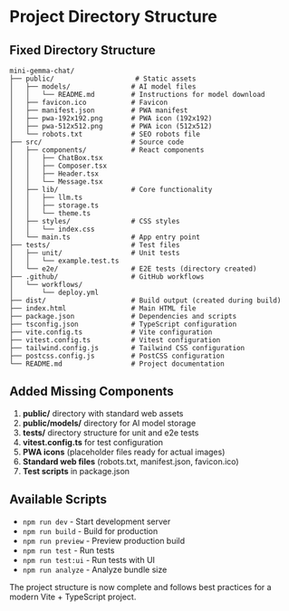 
# Project Directory Structure

## Fixed Directory Structure

```
mini-gemma-chat/
├── public/                    # Static assets
│   ├── models/               # AI model files
│   │   └── README.md         # Instructions for model download
│   ├── favicon.ico           # Favicon
│   ├── manifest.json         # PWA manifest
│   ├── pwa-192x192.png       # PWA icon (192x192)
│   ├── pwa-512x512.png       # PWA icon (512x512)
│   └── robots.txt            # SEO robots file
├── src/                      # Source code
│   ├── components/           # React components
│   │   ├── ChatBox.tsx
│   │   ├── Composer.tsx
│   │   ├── Header.tsx
│   │   └── Message.tsx
│   ├── lib/                  # Core functionality
│   │   ├── llm.ts
│   │   ├── storage.ts
│   │   └── theme.ts
│   ├── styles/               # CSS styles
│   │   └── index.css
│   └── main.ts               # App entry point
├── tests/                    # Test files
│   ├── unit/                 # Unit tests
│   │   └── example.test.ts
│   └── e2e/                  # E2E tests (directory created)
├── .github/                  # GitHub workflows
│   └── workflows/
│       └── deploy.yml
├── dist/                     # Build output (created during build)
├── index.html                # Main HTML file
├── package.json              # Dependencies and scripts
├── tsconfig.json             # TypeScript configuration
├── vite.config.ts            # Vite configuration
├── vitest.config.ts          # Vitest configuration
├── tailwind.config.js        # Tailwind CSS configuration
├── postcss.config.js         # PostCSS configuration
└── README.md                 # Project documentation
```

## Added Missing Components

1. **public/** directory with standard web assets
2. **public/models/** directory for AI model storage
3. **tests/** directory structure for unit and e2e tests
4. **vitest.config.ts** for test configuration
5. **PWA icons** (placeholder files ready for actual images)
6. **Standard web files** (robots.txt, manifest.json, favicon.ico)
7. **Test scripts** in package.json

## Available Scripts

- `npm run dev` - Start development server
- `npm run build` - Build for production
- `npm run preview` - Preview production build
- `npm run test` - Run tests
- `npm run test:ui` - Run tests with UI
- `npm run analyze` - Analyze bundle size

The project structure is now complete and follows best practices for a modern Vite + TypeScript project.
